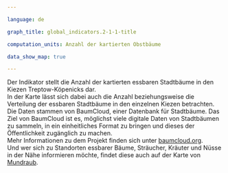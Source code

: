 ```yaml
---

language: de   

graph_title: global_indicators.2-1-1-title

computation_units: Anzahl der kartierten Obstbäume

data_show_map: true

---
```


Der Indikator stellt die Anzahl der kartierten essbaren Stadtbäume in den Kiezen Treptow-Köpenicks dar. <br> In der Karte lässt sich dabei auch die Anzahl beziehungsweise die Verteilung der essbaren Stadtbäume in den einzelnen Kiezen betrachten. <br>
Die Daten stammen von BaumCloud, einer Datenbank für Stadtbäume. Das Ziel von BaumCloud ist es, möglichst viele digitale Daten von Stadtbäumen zu sammeln, in ein einheitliches Format zu bringen und dieses der Öffentlichkeit zugänglich zu machen. <br> Mehr Informationen zu dem Projekt finden sich unter <a href="https://baumcloud.org/#/">baumcloud.org</a>.<br>
Und wer sich zu Standorten essbarer Bäume, Sträucher, Kräuter und Nüsse in der Nähe informieren möchte, findet diese auch auf der Karte von [Mundraub](https://mundraub.org/map).
